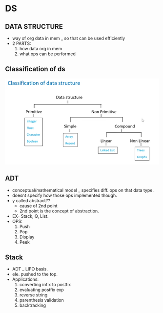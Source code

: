 # DS

## DATA STRUCTURE

- way of org data in mem _ so that can be used efficiently
- 2 PARTS:
  1. how data org in mem
  2. what ops can be performed

## Classification of ds

![](2023-03-20-05-18-26.png)

## ADT

- conceptual/mathematical model _ specifies diff. ops on that data type.
- doesnt specify how those ops implemented though.
- y called abstract??
  - cause of 2nd point
  - 2nd point is the concept of abstraction.
- EX- Stack, Q, List.
- OPS:
  1. Push
  2. Pop
  3. Display
  4. Peek

## Stack

- ADT _ LIFO basis.
- ele. pushed to the top.
- Applications:
  1. converting infix to postfix
  2. evaluating postfix exp
  3. reverse string
  4. parenthesis validation
  5. backtracking